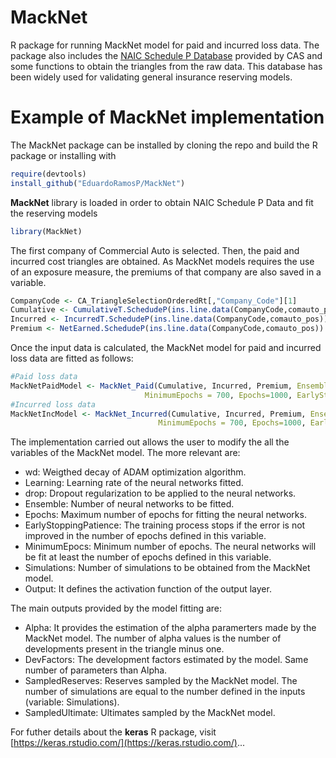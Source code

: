 # MackNet
R package for running MackNet model for paid and incurred loss data. The package also includes the [NAIC Schedule P Database](https://www.casact.org/research/index.cfm?fa=loss_reserves_data) provided by CAS and some functions to obtain the triangles from the raw data. This database has been widely used for validating general insurance reserving models.

# Example of MackNet implementation
The MackNet package can be installed by cloning the repo and build the R package or installing with
``` r
require(devtools)
install_github("EduardoRamosP/MackNet")
```
**MackNet** library is loaded in order to obtain NAIC Schedule P Data and fit the reserving models
``` r
library(MackNet)
```

The first company of Commercial Auto is selected. Then, the paid and incurred cost triangles are obtained. As MackNet models requires the use of an exposure measure, the premiums of that company are also saved in a variable.
``` r
CompanyCode <- CA_TriangleSelectionOrderedRt[,"Company_Code"][1]               #Company code is selected
Cumulative <- CumulativeT.SchedudeP(ins.line.data(CompanyCode,comauto_pos))    #Cumulative payments triangle
Incurred <- IncurredT.SchedudeP(ins.line.data(CompanyCode,comauto_pos))        #Incurred cost triangle
Premium <- NetEarned.SchedudeP(ins.line.data(CompanyCode,comauto_pos))         #Premium vector (Premiums)
```

Once the input data is calculated, the MackNet model for paid and incurred loss data are fitted as follows:
``` r
#Paid loss data
MackNetPaidModel <- MackNet_Paid(Cumulative, Incurred, Premium, Ensemble=20,wd=0, drop=0.05, Output="linear",
                              MinimumEpochs = 700, Epochs=1000, EarlyStoppingPatience=50, Learning=0.01)
#Incurred loss data
MackNetIncModel <- MackNet_Incurred(Cumulative, Incurred, Premium, Ensemble=20, wd=0, drop=0.05, Output="linear",
                                 MinimumEpochs = 700, Epochs=1000, EarlyStoppingPatience=50, Learning=0.01)
```
The implementation carried out allows the user to modify the all the variables of the MackNet model. The more relevant are:
- wd: Weigthed decay of ADAM optimization algorithm.
- Learning: Learning rate of the neural networks fitted.
- drop: Dropout regularization to be applied to the neural networks.
- Ensemble: Number of neural networks to be fitted.
- Epochs: Maximum number of epochs for fitting the neural networks.
- EarlyStoppingPatience: The training process stops if the error is not improved in the number of epochs defined in this variable.
- MinimumEpocs: Minimum number of epochs. The neural networks will be fit at least the number of epochs defined in this variable.
- Simulations: Number of simulations to be obtained from the MackNet model.
- Output: It defines the activation function of the output layer.

The main outputs provided by the model fitting are:
- Alpha: It provides the estimation of the alpha paramerters made by the MackNet model. The number of alpha values is the number of developments present in the triangle minus one.
- DevFactors: The development factors estimated by the model. Same number of parameters than Alpha.
- SampledReserves: Reserves sampled by the MackNet model. The number of simulations are equal to the number defined in the inputs (variable: Simulations).
- SampledUltimate: Ultimates sampled by the MackNet model.

For futher details about the **keras** R package, visit [https://keras.rstudio.com/](https://keras.rstudio.com/)...
